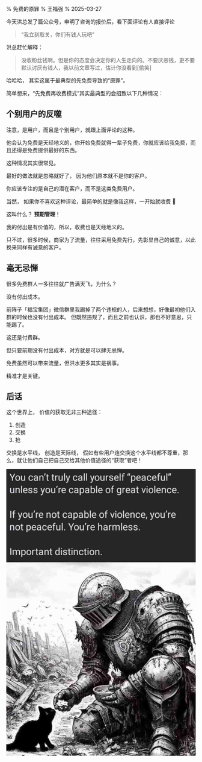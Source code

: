 % 免费的原罪
% 王福强
% 2025-03-27

今天洪总发了篇公众号，申明了咨询的报价后，看下面评论有人直接评论 

> “我立刻取关，你们有钱人玩吧”

洪总赶忙解释：

> 没收粉丝钱啊。但是你的态度会决定你的人生走向的。不要厌恶钱，更不要默认讨厌有钱人，我以前文章写过，估计你没看到[偷笑]

哈哈哈， 其实这属于最典型的先免费导致的“原罪”。

简单想来，“先免费再收费模式”其实最典型的会招致以下几种情况：

## 个别用户的反噬

注意，是用户，而且是个别用户，就跟上面评论的这种。

他会认为免费是天经地义的，你开始免费就得一辈子免费，你就应该给我免费，而且还得是免费提供最好的东西。

这种情况其实很常见。

最好的做法就是忽略就好了， 因为他们原本就不是你的客户。

你应该专注的是自己的潜在客户，而不是这类免费用户。

当然， 如果你不喜欢这种评论，最简单的就是像我这样，一开始就收费 🤣

这叫什么？ **预期管理**！

我的付出是有价值的，所以，收费也是天经地义的。

只不过，很多时候，商家为了流量，往往采用免费先行，先彰显自己的诚意，以此换来同样有诚意的客户。

## 毫无忌惮

很多免费群人一多往往就广告满天飞，为什么？

没有付出成本。

前阵子「福宝集团」微信群里我踢掉了两个违规的人，后来想想，好像最初他们入群的时候也没有付出成本。 但既然违规了，而且之前也认识，那也不好意思，只能踢了。

这还是付费群。

但只要前期没有付出成本，对方就是可以肆无忌惮。

免费虽然可以带来流量，但洪水更多其实是祸事。

精准才是关键。

## 后话

这个世界上， 价值的获取无非三种途径：

1. 创造
2. 交换
3. 抢

交换是水平线， 创造是天际线， 假如有些用户连交换这个水平线都不尊重，那么，就让他们自己把自己交给其他价值途径的“获取”者吧！

![](./images/peaceful-with-power.jpg)



